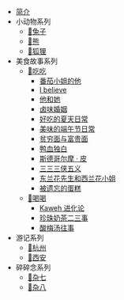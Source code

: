 * [简介](/)
* 小动物系列
    * [🐰兔子](animal/rabbit/)
    * [🐻熊](animal/bear/)
    * [🦊狐狸](animal/fox/)
* 美食故事系列
    * [🍔吃吃](food/eat/)
        * [番茄小姐的他](food/eat/番茄小姐的他.md)
        * [I believe](food/eat/i-believe.md)
        * [他和她](food/eat/他和她.md)
        * [卤味婚姻](food/eat/卤味婚姻.md)
        * [好吃的夏天日常](food/eat/好吃的夏天日常.md)
        * [美味的端午节日常](food/eat/美味的端午节日常.md)
        * [贫穷面与富贵面](food/eat/贫穷面与富贵面.md)
        * [鸭血独白](food/eat/鸭血独白.md)
        * [斯德哥尔摩 · 皮](food/eat/斯德哥尔摩皮.md)
        * [三三三侠五义](food/eat/三三三侠五义.md)
        * [东兰花先生和西兰花小姐](food/eat/东兰花先生和西兰花小姐.md)
        * [被遗忘的蛋糕](food/eat/被遗忘的蛋糕.md)
    * [🍻喝喝](food/drink/)
        * [Kaweh 进化论](food/drink/Kaweh进化论.md)
        * [珍珠奶茶二三事](food/drink/珍珠奶茶二三事.md)
        * [酸梅汤往事](food/drink/酸梅汤往事.md)
* 游记系列
    * [🌊杭州](trip/hangzhou/)
    * [🌊西安](trip/xian/)
* 碎碎念系列
    * [🌈杂七](others/seven)
    * [🤞杂八](others/eight)